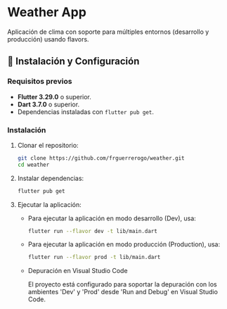 # Weather App

Aplicación de clima con soporte para múltiples entornos (desarrollo y producción) usando flavors.

## 🚀 Instalación y Configuración

### Requisitos previos

- **Flutter 3.29.0** o superior.
- **Dart 3.7.0** o superior.
- Dependencias instaladas con `flutter pub get`.

### Instalación

1. Clonar el repositorio:
   ```bash
   git clone https://github.com/frguerrerogo/weather.git
   cd weather
   ```
2. Instalar dependencias:
   ```bash
   flutter pub get
   ```
3. Ejecutar la aplicación:
    - Para ejecutar la aplicación en modo desarrollo (Dev), usa:
        ```bash
        flutter run --flavor dev -t lib/main.dart
        ```
    - Para ejecutar la aplicación en modo producción (Production), usa:
        ```bash
        flutter run --flavor prod -t lib/main.dart
        ```
    - Depuración en Visual Studio Code

        El proyecto está configurado para soportar la depuración con los ambientes 'Dev' y 'Prod' desde 'Run and Debug' en Visual Studio Code.
